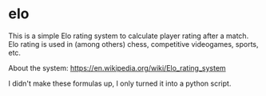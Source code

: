# elo
This is a simple Elo rating system to calculate player rating after a match. Elo rating is used in (among others) chess, competitive videogames, sports, etc. 

About the system: https://en.wikipedia.org/wiki/Elo_rating_system

I didn't make these formulas up, I only turned it into a python script.
